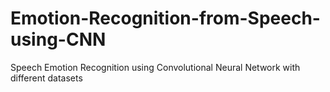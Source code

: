 # Emotion-Recognition-from-Speech-using-CNN
Speech Emotion Recognition using Convolutional Neural Network with different datasets
